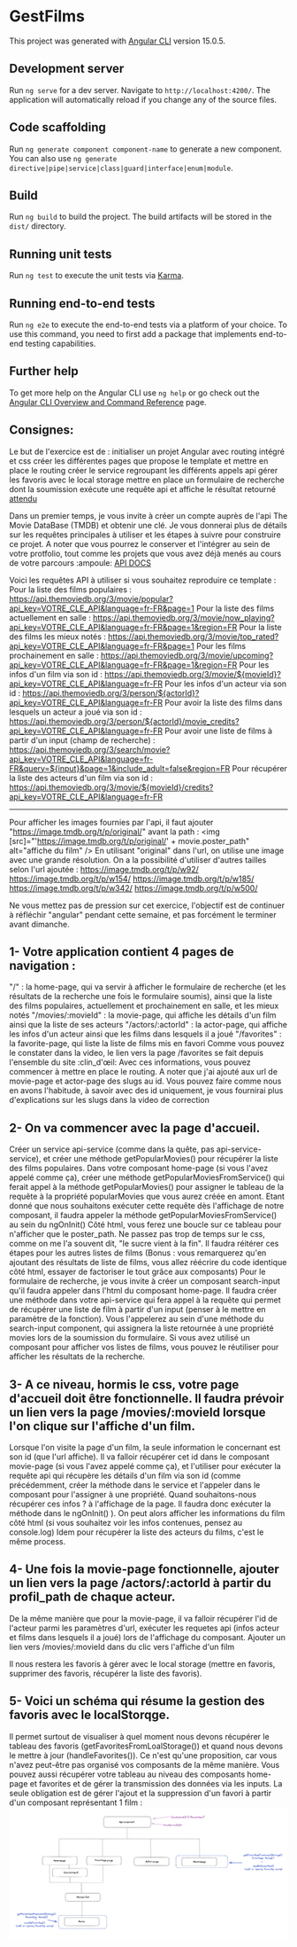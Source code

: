 # GestFilms

This project was generated with [Angular CLI](https://github.com/angular/angular-cli) version 15.0.5.

## Development server

Run `ng serve` for a dev server. Navigate to `http://localhost:4200/`. The application will automatically reload if you change any of the source files.

## Code scaffolding

Run `ng generate component component-name` to generate a new component. You can also use `ng generate directive|pipe|service|class|guard|interface|enum|module`.

## Build

Run `ng build` to build the project. The build artifacts will be stored in the `dist/` directory.

## Running unit tests

Run `ng test` to execute the unit tests via [Karma](https://karma-runner.github.io).

## Running end-to-end tests

Run `ng e2e` to execute the end-to-end tests via a platform of your choice. To use this command, you need to first add a package that implements end-to-end testing capabilities.

## Further help

To get more help on the Angular CLI use `ng help` or go check out the [Angular CLI Overview and Command Reference](https://angular.io/cli) page.

## Consignes:

Le but de l'exercice est de :
initialiser un projet Angular avec routing intégré et css
créer les différentes pages que propose le template et mettre en place le routing
créer le service regroupant les différents appels api
gérer les favoris avec le local storage
mettre en place un formulaire de recherche dont la soumission exécute une requête api et affiche le résultat retourné
[attendu](src/assets/video/attendu.mp4)

Dans un premier temps, je vous invite à créer un compte auprès de l'api The Movie DataBase (TMDB) et obtenir une clé. Je vous donnerai plus de détails sur les requêtes principales à utiliser et les étapes à suivre pour construire ce projet.
A noter que vous pourrez le conserver et l'intégrer au sein de votre protfolio, tout comme les projets que vous avez déjà menés au cours de votre parcours :ampoule:
[API DOCS](https://developers.themoviedb.org/3/getting-started/introduction)

Voici les requêtes API à utiliser si vous souhaitez reproduire ce template :
Pour la liste des films populaires : https://api.themoviedb.org/3/movie/popular?api_key=VOTRE_CLE_API&language=fr-FR&page=1
Pour la liste des films actuellement en salle : https://api.themoviedb.org/3/movie/now_playing?api_key=VOTRE_CLE_API&language=fr-FR&page=1&region=FR
Pour la liste des films les mieux notés : https://api.themoviedb.org/3/movie/top_rated?api_key=VOTRE_CLE_API&language=fr-FR&page=1
Pour les films prochainement en salle : https://api.themoviedb.org/3/movie/upcoming?api_key=VOTRE_CLE_API&language=fr-FR&page=1&region=FR
Pour les infos d'un film via son id : https://api.themoviedb.org/3/movie/${movieId}?api_key=VOTRE_CLE_API&language=fr-FR
Pour les infos d'un acteur via son id : https://api.themoviedb.org/3/person/${actorId}?api_key=VOTRE_CLE_API&language=fr-FR
Pour avoir la liste des films dans lesquels un acteur a joué via son id : https://api.themoviedb.org/3/person/${actorId}/movie_credits?api_key=VOTRE_CLE_API&language=fr-FR
Pour avoir une liste de films à partir d'un input (champ de recherche) : https://api.themoviedb.org/3/search/movie?api_key=VOTRE_CLE_API&language=fr-FR&query=${input}&page=1&include_adult=false&region=FR
Pour récupérer la liste des acteurs d'un film via son id : https://api.themoviedb.org/3/movie/${movieId}/credits?api_key=VOTRE_CLE_API&language=fr-FR

---

Pour afficher les images fournies par l'api, il faut ajouter "https://image.tmdb.org/t/p/original/" avant la path :
<img
[src]="'https://image.tmdb.org/t/p/original/' + movie.poster_path"
alt="affiche du film"
/>
En utilisant "original" dans l'url, on utilise une image avec une grande résolution. On a la possibilité d'utiliser d'autres tailles selon l'url ajoutée :
https://image.tmdb.org/t/p/w92/
https://image.tmdb.org/t/p/w154/
https://image.tmdb.org/t/p/w185/
https://image.tmdb.org/t/p/w342/
https://image.tmdb.org/t/p/w500/

Ne vous mettez pas de pression sur cet exercice, l'objectif est de continuer à réfléchir "angular" pendant cette semaine, et pas forcément le terminer avant dimanche.

## 1- Votre application contient 4 pages de navigation :

"/" : la home-page, qui va servir à afficher le formulaire de recherche (et les résultats de la recherche une fois le formulaire soumis), ainsi que la liste des films populaires, actuellement et prochainement en salle, et les mieux notés
"/movies/:movieId" : la movie-page, qui affiche les détails d'un film ainsi que la liste de ses acteurs
"/actors/:actorId" : la actor-page, qui affiche les infos d'un acteur ainsi que les films dans lesquels il a joué
"/favorites" : la favorite-page, qui liste la liste de films mis en favori
Comme vous pouvez le constater dans la video, le lien vers la page /favorites se fait depuis l'ensemble du site :clin_d'œil:
Avec ces informations, vous pouvez commencer à mettre en place le routing.
A noter que j'ai ajouté aux url de movie-page et actor-page des slugs au id. Vous pouvez faire comme nous en avons l'habitude, à savoir avec des id uniquement, je vous fournirai plus d'explications sur les slugs dans la video de correction

## 2- On va commencer avec la page d'accueil.

Créer un service api-service (comme dans la quête, pas api-service-service), et créer une méthode getPopularMovies() pour récupérer la liste des films populaires.
Dans votre composant home-page (si vous l'avez appelé comme ça), créer une méthode getPopularMoviesFromService() qui ferait appel à la méthode getPopularMovies() pour assigner le tableau de la requête à la propriété popularMovies que vous aurez créée en amont. Etant donné que nous souhaitons exécuter cette requête dès l'affichage de notre composant, il faudra appeler la méthode getPopularMoviesFromService() au sein du ngOnInit()
Côté html, vous ferez une boucle sur ce tableau pour n'afficher que le poster_path. Ne passez pas trop de temps sur le css, comme on me l'a souvent dit, "le sucre vient à la fin".
Il faudra réitérer ces étapes pour les autres listes de films (Bonus : vous remarquerez qu'en ajoutant des résultats de liste de films, vous allez réécrire du code identique côté html, essayer de factoriser le tout grâce aux composants)
Pour le formulaire de recherche, je vous invite à créer un composant search-input qu'il faudra appeler dans l'html du composant home-page. Il faudra créer une méthode dans votre api-service qui fera appel à la requête qui permet de récupérer une liste de film à partir d'un input (penser à le mettre en paramètre de la fonction). Vous l'appelerez au sein d'une méthode du search-input component, qui assignera la liste retournée à une propriété movies lors de la soumission du formulaire. Si vous avez utilisé un composant pour afficher vos listes de films, vous pouvez le réutiliser pour afficher les résultats de la recherche.

## 3- A ce niveau, hormis le css, votre page d'accueil doit être fonctionnelle. Il faudra prévoir un lien vers la page /movies/:movieId lorsque l'on clique sur l'affiche d'un film.

Lorsque l'on visite la page d'un film, la seule information le concernant est son id (que l'url affiche). Il va falloir récupérer cet id dans le composant movie-page (si vous l'avez appelé comme ça), et l'utiliser pour exécuter la requête api qui récupère les détails d'un film via son id (comme précédemment, créer la méthode dans le service et l'appeler dans le composant pour l'assigner à une propriété. Quand souhaitons-nous récupérer ces infos ? à l'affichage de la page. Il faudra donc exécuter la méthode dans le ngOnInit() ). On peut alors afficher les informations du film côté html (si vous souhaitez voir les infos contenues, pensez au console.log)
Idem pour récupérer la liste des acteurs du films, c'est le même process.

## 4- Une fois la movie-page fonctionnelle, ajouter un lien vers la page /actors/:actorId à partir du profil_path de chaque acteur.

De la même manière que pour la movie-page, il va falloir récupérer l'id de l'acteur parmi les paramètres d'url, exécuter les requetes api (infos acteur et films dans lesquels il a joué) lors de l'affichage du composant.
Ajouter un lien vers /movies/:movieId dans du clic vers l'affiche d'un film

Il nous restera les favoris à gérer avec le local storage (mettre en favoris, supprimer des favoris, récupérer la liste des favoris).

## 5- Voici un schéma qui résume la gestion des favoris avec le localStorqge.

Il permet surtout de visualiser à quel moment nous devons récupérer le tableau des favoris (getFavoritesFromLoalStorage()) et quand nous devons le mettre à jour (handleFavorites()). Ce n'est qu'une proposition, car vous n'avez peut-être pas organisé vos composants de la même manière. Vous pouvez aussi récupérer votre tableau au niveau des composants home-page et favorites et de gérer la transmission des données via les inputs. La seule obligation est de gérer l'ajout et la suppression d'un favori à partir d'un composant représentant 1 film :
![arbre](src/assets/img/image.png)
